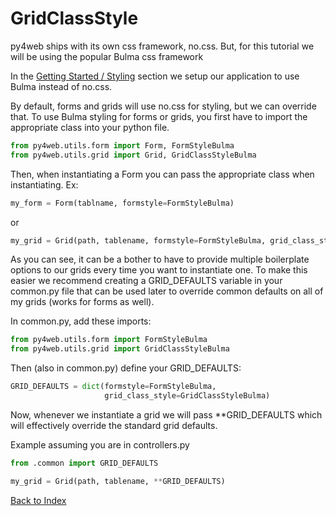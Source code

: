 # GridClassStyle

py4web ships with its own css framework, no.css. But, for this tutorial we will be 
using the popular Bulma css framework

In the [Getting Started / Styling](getting_started.md) section we setup our application
to use Bulma instead of no.css.

By default, forms and grids will use no.css for styling, but we can override that. To use 
Bulma styling for forms or grids, you first have to import the appropriate class into your 
python file.

```python
from py4web.utils.form import Form, FormStyleBulma
from py4web.utils.grid import Grid, GridClassStyleBulma
```

Then, when instantiating a Form you can pass the appropriate class when instantiating.  Ex:

```python
my_form = Form(tablname, formstyle=FormStyleBulma)
```

or

```python
my_grid = Grid(path, tablename, formstyle=FormStyleBulma, grid_class_style=GridClassStyleBulma)
```

As you can see, it can be a bother to have to provide multiple boilerplate options to our grids 
every time you want to instantiate one. To make this easier we recommend creating  a GRID_DEFAULTS 
variable in your common.py file that can be used later to override common defaults on all of 
my grids (works for forms as well).

In common.py, add these imports:

```python
from py4web.utils.form import FormStyleBulma
from py4web.utils.grid import GridClassStyleBulma
```

Then (also in common.py) define your GRID_DEFAULTS:

```python
GRID_DEFAULTS = dict(formstyle=FormStyleBulma,
                     grid_class_style=GridClassStyleBulma)
```

Now, whenever we instantiate a grid we will pass **GRID_DEFAULTS which will effectively 
override the standard grid defaults.

Example assuming you are in controllers.py
```python
from .common import GRID_DEFAULTS

my_grid = Grid(path, tablename, **GRID_DEFAULTS)
```

[Back to Index](../README.md)
